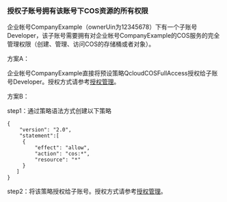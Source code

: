 ### 授权子账号拥有该账号下COS资源的所有权限

企业帐号CompanyExample（ownerUin为12345678）下有一个子账号Developer，该子账号需要拥有对企业帐号CompanyExample的COS服务的完全管理权限（创建、管理、访问COS的存储桶或者对象）。

方案A：

企业帐号CompanyExample直接将预设策略QcloudCOSFullAccess授权给子账号Developer。授权方式请参考[授权管理](https://intl.cloud.tencent.com/document/product/598/10602)。

方案B：

step1：通过策略语法方式创建以下策略
```
{
    "version": "2.0",
    "statement":[
     {
         "effect": "allow",
         "action": "cos:*",
         "resource": "*"
     }
   ]
}
```
step2：将该策略授权给子账号。授权方式请参考[授权管理](https://intl.cloud.tencent.com/document/product/598/10602)。
